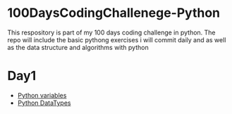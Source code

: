 # 100DaysCodingChallenege-Python
This respository is part of my 100 days coding challenge in python. The repo will include the basic pythong exercises i will commit daily and as well as the data structure and algorithms with python

# Day1 
 - [Python variables](Days/Day%201/variables.py)
 - [Python DataTypes](Days/Day%201/dataTypes.py)
